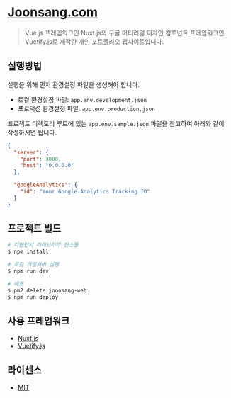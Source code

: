 # [Joonsang.com](http://joonsang.com)
> Vue.js 프레임워크인 Nuxt.js와 구글 머티리얼 디자인 컴포넌트 프레임워크인 Vuetify.js로 제작한 개인 포트폴리오 웹사이트입니다.

## 실행방법
실행을 위해 먼저 환경설정 파일을 생성해야 합니다.

* 로컬 환경설정 파일: `app.env.development.json`
* 프로덕션 환경설정 파일: `app.env.production.json`

프로젝트 디렉토리 루트에 있는 `app.env.sample.json` 파일을 참고하여 아래와 같이 작성하시면 됩니다.
``` json
{
  "server": {
    "port": 3000,
    "host": "0.0.0.0"
  },

  "googleAnalytics": {
    "id": "Your Google Analytics Tracking ID"
  }
}
```

## 프로젝트 빌드
``` bash
# 디펜던시 라이브러리 인스톨
$ npm install

# 로컬 개발서버 실행
$ npm run dev

# 배포
$ pm2 delete joonsang-web
$ npm run deploy
```

## 사용 프레임워크
* [Nuxt.js](https://nuxtjs.org)
* [Vuetify.js](https://vuetifyjs.com)

## 라이센스
* [MIT](https://github.com/debugrammer/joonsang-web-interface/blob/master/LICENSE)
